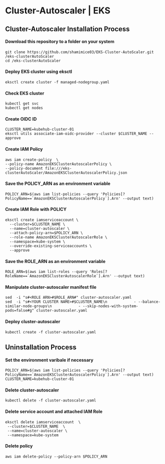 # Cluster-Autoscaler | EKS

## Cluster-Autoscaler Installation Process


#### Download this repository to a folder on your system 

```
git clone https://github.com/shamimice03/EKS-Cluster-AutoScaler.git  /eks-clusterAutoScaler
cd /eks-clusterAutoScaler
```

#### Deploy EKS cluster using eksctl 

```
eksctl create cluster -f managed-nodegroup.yaml
```

#### Check EKS cluster 

```
kubectl get svc
kubectl get nodes
```

#### Create OIDC ID
```
CLUSTER_NAME=kubehub-cluster-01
eksctl utils associate-iam-oidc-provider --cluster $CLUSTER_NAME --approve
```

#### Create IAM Policy
```
aws iam create-policy  \
--policy-name AmazonEKSClusterAutoscalerPolicy \
--policy-document file:///eks-clusterAutoScaler/AmazonEKSClusterAutoscalerPolicy.json
```

#### Save the POLICY_ARN as an environment variable
```
POLICY_ARN=$(aws iam list-policies --query 'Policies[?PolicyName==`AmazonEKSClusterAutoscalerPolicy`].Arn' --output text)
```

#### Create IAM Role with POLICY 
```
eksctl create iamserviceaccount \
  --cluster=$CLUSTER_NAME \
  --name=cluster-autoscaler \
  --attach-policy-arn=$POLICY_ARN \
  --role-name AmazonEKSClusterAutoscalerRole \
  --namespace=kube-system \
  --override-existing-serviceaccounts \
  --approve
```

#### Save the ROLE_ARN as an environment variable
```
ROLE_ARN=$(aws iam list-roles --query 'Roles[?RoleName==`AmazonEKSClusterAutoscalerRole`].Arn' --output text)
```

#### Manipulate cluster-autoscaler manifest file
```
sed  -i "s#<ROLE ARN>#$ROLE_ARN#" cluster-autoscaler.yaml
sed  -i "s#<YOUR CLUSTER NAME>#$CLUSTER_NAME\n            - --balance-similar-node-groups\n            - --skip-nodes-with-system-pods=false#g" cluster-autoscaler.yaml
```

#### Deploy cluster-autoscaler
```
kubectl create -f cluster-autoscaler.yaml
```

## Uninstallation Process

#### Set the environment varibale if necessary 
```
POLICY_ARN=$(aws iam list-policies --query 'Policies[?PolicyName==`AmazonEKSClusterAutoscalerPolicy`].Arn' --output text)
CLUSTER_NAME=kubehub-cluster-01
```

#### Delete cluster-autoscaler
```
kubectl delete -f cluster-autoscaler.yaml
```

#### Delete service account and attached IAM Role
```
eksctl delete iamserviceaccount  \
 --cluster=$CLUSTER_NAME  \
 --name=cluster-autoscaler \
 --namespace=kube-system
```

#### Delete policy
```
aws iam delete-policy --policy-arn $POLICY_ARN
```




